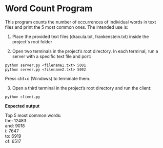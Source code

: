 # Word Count Program

This program counts the number of occurrences of individual words in text files and print the 5 most common ones. The intended use is:

1. Place the provided text files (dracula.txt, frankenstein.txt) inside the project's root folder

2. Open two terminals in the project’s root directory. In each terminal, run a server with a specific text file and port:

```
python server.py <filename1.txt> 5001
python server.py <filename2.txt> 5002
```
Press ctrl+c (Windows) to terminate them.

3. Open a third terminal in the project’s root directory and run the client:
```
python client.py
```

**Expected output**

Top 5 most common words:\
the: 12483\
and: 9018\
i: 7647\
to: 6919\
of: 6517
